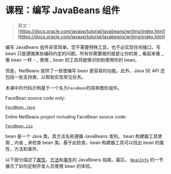# 课程：编写 JavaBeans 组件

> 原文： [https://docs.oracle.com/javase/tutorial/javabeans/writing/index.html](https://docs.oracle.com/javase/tutorial/javabeans/writing/index.html)

编写 JavaBeans 组件非常简单。您不需要特殊工具，也不必实现任何接口。写 bean 只是遵循某些编码约定的问题。所有你需要做的就是让你的类 _ 看起来像 _ 像 bean 一样 - _ 使用 _ bean 的工具将能够识别和使用你的 bean。

但是，NetBeans 提供了一些使编写 bean 更容易的功能。此外，Java SE API 还包括一些支持类，以帮助实现常见任务。

本课中的代码示例基于一个名为`FaceBean`的简单图形组件。

FaceBean source code only:

[`FaceBean.java`](examples/FaceBean/src/facebean/FaceBean.java)

Entire NetBeans project including FaceBean source code:

[`FaceBean.zip`](examples/zipfiles/FaceBean.zip)

bean 是一个 Java 类，其方法名称遵循 JavaBeans 准则。 bean 构建器工具使用 _ 内省 _ 来检查 bean 类。基于此检查，bean 构建器工具可以找出 bean 的属性，方法和事件。

以下部分描述了[属性](properties.html)，[方法](methods.html)和[事件](events.html)的 JavaBeans 指南。最后， [`BeanInfo`](beaninfo.html) 的一节展示了如何定制开发人员使用 bean 的体验。